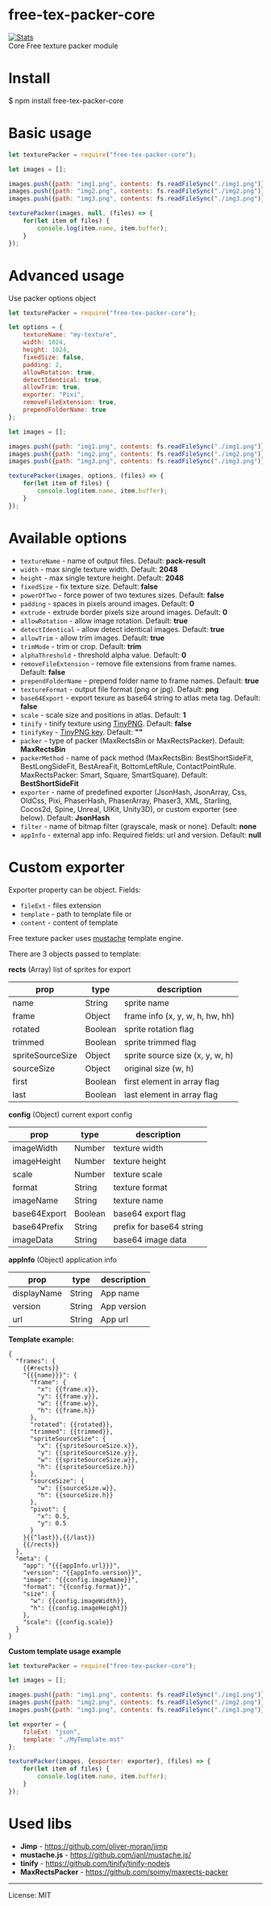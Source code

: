 # free-tex-packer-core
[![Stats](https://nodei.co/npm/free-tex-packer-core.png?downloads=true&stars=true)](https://www.npmjs.com/package/free-tex-packer-core) \
Core Free texture packer module

# Install
   
$ npm install free-tex-packer-core
   
# Basic usage
```js
let texturePacker = require("free-tex-packer-core");

let images = [];

images.push({path: "img1.png", contents: fs.readFileSync("./img1.png")});
images.push({path: "img2.png", contents: fs.readFileSync("./img2.png")});
images.push({path: "img3.png", contents: fs.readFileSync("./img3.png")});

texturePacker(images, null, (files) => {
    for(let item of files) {
        console.log(item.name, item.buffer);
    }
});

```

# Advanced usage

Use packer options object

```js
let texturePacker = require("free-tex-packer-core");

let options = {
    textureName: "my-texture",
    width: 1024,
    height: 1024,
    fixedSize: false,
    padding: 2,
    allowRotation: true,
    detectIdentical: true,
    allowTrim: true,
    exporter: "Pixi",
    removeFileExtension: true,
    prependFolderName: true
};

let images = [];

images.push({path: "img1.png", contents: fs.readFileSync("./img1.png")});
images.push({path: "img2.png", contents: fs.readFileSync("./img2.png")});
images.push({path: "img3.png", contents: fs.readFileSync("./img3.png")});

texturePacker(images, options, (files) => {
    for(let item of files) {
        console.log(item.name, item.buffer);
    }
});
```

# Available options

* `textureName` - name of output files. Default: **pack-result**
* `width` - max single texture width. Default: **2048**
* `height` - max single texture height. Default: **2048**
* `fixedSize` - fix texture size. Default: **false**
* `powerOfTwo` - force power of two textures sizes. Default: **false**
* `padding` - spaces in pixels around images. Default: **0**
* `extrude` - extrude border pixels size around images. Default: **0**
* `allowRotation` - allow image rotation. Default: **true**
* `detectIdentical` - allow detect identical images. Default: **true**
* `allowTrim` - allow trim images. Default: **true**
* `trimMode` - trim or crop. Default: **trim**
* `alphaThreshold` - threshold alpha value. Default: **0**
* `removeFileExtension` - remove file extensions from frame names. Default: **false**
* `prependFolderName` - prepend folder name to frame names. Default: **true**
* `textureFormat` - output file format (png or jpg). Default: **png**
* `base64Export` - export texure as base64 string to atlas meta tag. Default: **false**
* `scale` - scale size and positions in atlas. Default: **1**
* `tinify` - tinify texture using [TinyPNG](https://tinypng.com/). Default: **false**
* `tinifyKey` - [TinyPNG key](https://tinypng.com/developers). Default: **""**
* `packer` - type of packer (MaxRectsBin or MaxRectsPacker). Default: **MaxRectsBin**
* `packerMethod` - name of pack method (MaxRectsBin: BestShortSideFit, BestLongSideFit, BestAreaFit, BottomLeftRule, ContactPointRule. MaxRectsPacker: Smart, Square, SmartSquare). Default: **BestShortSideFit**
* `exporter` - name of predefined exporter (JsonHash, JsonArray, Css, OldCss, Pixi, PhaserHash, PhaserArray, Phaser3, XML, Starling, Cocos2d, Spine, Unreal, UIKit, Unity3D), or custom exporter (see below). Default: **JsonHash**
* `filter` - name of bitmap filter (grayscale, mask or none). Default: **none**
* `appInfo` - external app info. Required fields: url and version. Default: **null**

# Custom exporter

Exporter property can be object. Fields:

* `fileExt` - files extension
* `template` - path to template file or
* `content` - content of template

Free texture packer uses [mustache](http://mustache.github.io/) template engine.

There are 3 objects passed to template:

**rects** (Array) list of sprites for export

| prop             | type    | description                     |
| ---              | ---     | ---                             |
| name             | String  | sprite name                     |
| frame            | Object  | frame info (x, y, w, h, hw, hh) |
| rotated          | Boolean | sprite rotation flag            |
| trimmed          | Boolean | sprite trimmed flag             |
| spriteSourceSize | Object  | sprite source size (x, y, w, h) |
| sourceSize       | Object  | original size (w, h)            |
| first            | Boolean | first element in array flag     |
| last             | Boolean | last element in array flag      |

**config** (Object) current export config

| prop           | type    | description              |
| ---            | ---     | ---                      |
| imageWidth     | Number  | texture width            |
| imageHeight    | Number  | texture height           |
| scale          | Number  | texture scale            |
| format         | String  | texture format           |
| imageName      | String  | texture name             |
| base64Export   | Boolean | base64 export flag       |
| base64Prefix   | String  | prefix for base64 string |
| imageData      | String  | base64 image data        |

**appInfo** (Object) application info

| prop           | type    | description          |
| ---            | ---     | ---                  |
| displayName    | String  | App name             |
| version        | String  | App version          |
| url            | String  | App url              |

**Template example:**
```
{
  "frames": {
    {{#rects}}
    "{{{name}}}": {
      "frame": {
        "x": {{frame.x}},
        "y": {{frame.y}},
        "w": {{frame.w}},
        "h": {{frame.h}}
      },
      "rotated": {{rotated}},
      "trimmed": {{trimmed}},
      "spriteSourceSize": {
        "x": {{spriteSourceSize.x}},
        "y": {{spriteSourceSize.y}},
        "w": {{spriteSourceSize.w}},
        "h": {{spriteSourceSize.h}}
      },
      "sourceSize": {
        "w": {{sourceSize.w}},
        "h": {{sourceSize.h}}
      },
      "pivot": {
        "x": 0.5,
        "y": 0.5
      }
    }{{^last}},{{/last}}
    {{/rects}}
  },
  "meta": {
    "app": "{{{appInfo.url}}}",
    "version": "{{appInfo.version}}",
    "image": "{{config.imageName}}",
    "format": "{{config.format}}",
    "size": {
      "w": {{config.imageWidth}},
      "h": {{config.imageHeight}}
    },
    "scale": {{config.scale}}
  }
}
```

**Custom template usage example**

```js
let texturePacker = require("free-tex-packer-core");

let images = [];

images.push({path: "img1.png", contents: fs.readFileSync("./img1.png")});
images.push({path: "img2.png", contents: fs.readFileSync("./img2.png")});
images.push({path: "img3.png", contents: fs.readFileSync("./img3.png")});

let exporter = {
    fileExt: "json",
    template: "./MyTemplate.mst"
};

texturePacker(images, {exporter: exporter}, (files) => {
    for(let item of files) {
        console.log(item.name, item.buffer);
    }
});
```

# Used libs

* **Jimp** - https://github.com/oliver-moran/jimp
* **mustache.js** - https://github.com/janl/mustache.js/
* **tinify** - https://github.com/tinify/tinify-nodejs
* **MaxRectsPacker** - https://github.com/soimy/maxrects-packer

---
License: MIT
